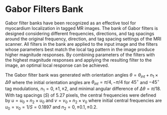 # Gabor Filters Bank

Gabor filter banks have been recognized as an effective tool for myocardium localization in tagged MR images. The bank of Gabor filters is designed considering different frequencies, directions, and tag spacings around the original frequency, direction, and tag spacing settings of the MRI scanner. All filters in the bank are applied to the input image and the filters whose parameters best match the local tag pattern in the image produce higher magnitude responses. By combining parameters of the filters with the highest magnitude responses and applying the resulting filter to the image, an optimal local response can be achieved.

The Gabor filter bank was generated with orientation angles $\theta = \theta_{int} + n_1 \times \Delta\theta$ where the initial orientation angles are $\theta_{int} = \pi/4, -\pi/4$ for $45^{\circ}$ and $-45^{\circ}$ tag modulations, $n_1 = 0, \pm1, \pm2$, and minimal angular difference of $\Delta\theta = \pi/18$. With tag spacings ($S$) of 5.27 pixels, the central frequencies were defined by $u = u_0 + n_2 \times u_0$ and $v = v_0 + n_2 \times v_0$ where initial central frequencies are $u_{0} = v_{0} = 1/S = 0.1897$ and $n_2 = 0, \pm0.1, \pm0.2$.
